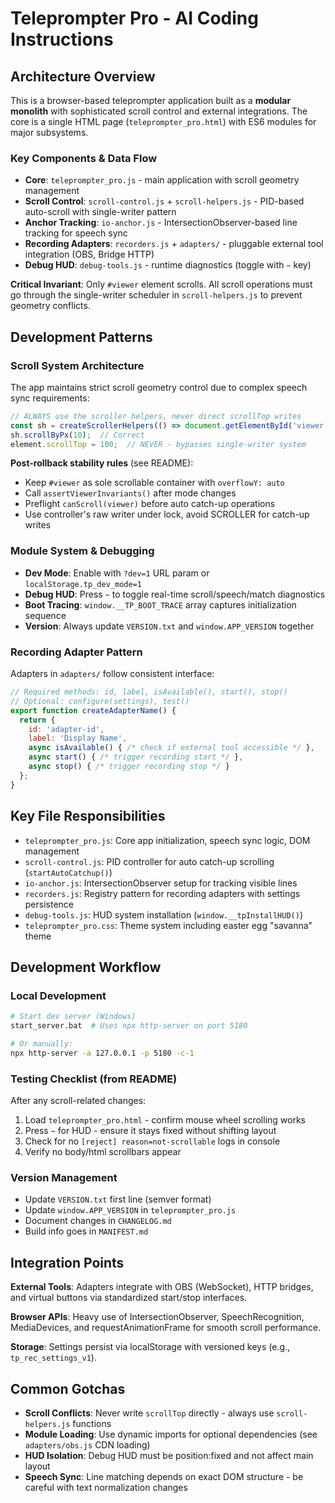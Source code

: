 # Teleprompter Pro - AI Coding Instructions

## Architecture Overview

This is a browser-based teleprompter application built as a **modular monolith** with sophisticated scroll control and external integrations. The core is a single HTML page (`teleprompter_pro.html`) with ES6 modules for major subsystems.

### Key Components & Data Flow

- **Core**: `teleprompter_pro.js` - main application with scroll geometry management
- **Scroll Control**: `scroll-control.js` + `scroll-helpers.js` - PID-based auto-scroll with single-writer pattern
- **Anchor Tracking**: `io-anchor.js` - IntersectionObserver-based line tracking for speech sync
- **Recording Adapters**: `recorders.js` + `adapters/` - pluggable external tool integration (OBS, Bridge HTTP)
- **Debug HUD**: `debug-tools.js` - runtime diagnostics (toggle with `~` key)

**Critical Invariant**: Only `#viewer` element scrolls. All scroll operations must go through the single-writer scheduler in `scroll-helpers.js` to prevent geometry conflicts.

## Development Patterns

### Scroll System Architecture
The app maintains strict scroll geometry control due to complex speech sync requirements:

```javascript
// ALWAYS use the scroller helpers, never direct scrollTop writes
const sh = createScrollerHelpers(() => document.getElementById('viewer'));
sh.scrollByPx(10);  // Correct
element.scrollTop = 100;  // NEVER - bypasses single-writer system
```

**Post-rollback stability rules** (see README):
- Keep `#viewer` as sole scrollable container with `overflowY: auto`
- Call `assertViewerInvariants()` after mode changes 
- Preflight `canScroll(viewer)` before auto catch-up operations
- Use controller's raw writer under lock, avoid SCROLLER for catch-up writes

### Module System & Debugging
- **Dev Mode**: Enable with `?dev=1` URL param or `localStorage.tp_dev_mode=1`
- **Debug HUD**: Press `~` to toggle real-time scroll/speech/match diagnostics
- **Boot Tracing**: `window.__TP_BOOT_TRACE` array captures initialization sequence
- **Version**: Always update `VERSION.txt` and `window.APP_VERSION` together

### Recording Adapter Pattern
Adapters in `adapters/` follow consistent interface:
```javascript
// Required methods: id, label, isAvailable(), start(), stop()
// Optional: configure(settings), test()
export function createAdapterName() {
  return {
    id: 'adapter-id',
    label: 'Display Name', 
    async isAvailable() { /* check if external tool accessible */ },
    async start() { /* trigger recording start */ },
    async stop() { /* trigger recording stop */ }
  };
}
```

## Key File Responsibilities

- `teleprompter_pro.js`: Core app initialization, speech sync logic, DOM management
- `scroll-control.js`: PID controller for auto catch-up scrolling (`startAutoCatchup()`)
- `io-anchor.js`: IntersectionObserver setup for tracking visible lines
- `recorders.js`: Registry pattern for recording adapters with settings persistence
- `debug-tools.js`: HUD system installation (`window.__tpInstallHUD()`)
- `teleprompter_pro.css`: Theme system including easter egg "savanna" theme

## Development Workflow

### Local Development
```bash
# Start dev server (Windows)
start_server.bat  # Uses npx http-server on port 5180

# Or manually:
npx http-server -a 127.0.0.1 -p 5180 -c-1
```

### Testing Checklist (from README)
After any scroll-related changes:
1. Load `teleprompter_pro.html` - confirm mouse wheel scrolling works
2. Press `~` for HUD - ensure it stays fixed without shifting layout
3. Check for no `[reject] reason=not-scrollable` logs in console
4. Verify no body/html scrollbars appear

### Version Management
- Update `VERSION.txt` first line (semver format)
- Update `window.APP_VERSION` in `teleprompter_pro.js`
- Document changes in `CHANGELOG.md`
- Build info goes in `MANIFEST.md`

## Integration Points

**External Tools**: Adapters integrate with OBS (WebSocket), HTTP bridges, and virtual buttons via standardized start/stop interfaces.

**Browser APIs**: Heavy use of IntersectionObserver, SpeechRecognition, MediaDevices, and requestAnimationFrame for smooth scroll performance.

**Storage**: Settings persist via localStorage with versioned keys (e.g., `tp_rec_settings_v1`).

## Common Gotchas

- **Scroll Conflicts**: Never write `scrollTop` directly - always use `scroll-helpers.js` functions
- **Module Loading**: Use dynamic imports for optional dependencies (see `adapters/obs.js` CDN loading)
- **HUD Isolation**: Debug HUD must be position:fixed and not affect main layout
- **Speech Sync**: Line matching depends on exact DOM structure - be careful with text normalization changes